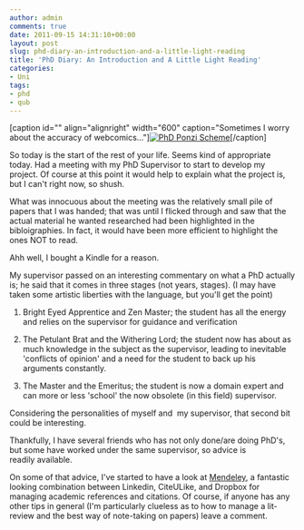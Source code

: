 ```yaml
---
author: admin
comments: true
date: 2011-09-15 14:31:10+00:00
layout: post
slug: phd-diary-an-introduction-and-a-little-light-reading
title: 'PhD Diary: An Introduction and A Little Light Reading'
categories:
- Uni
tags:
- phd
- qub
---
```


[caption id="" align="alignright" width="600" caption="Sometimes I worry about the accuracy of webcomics..."][![PhD Ponzi Scheme](http://www.phdcomics.com/comics/archive/phd030909s.gif)](http://www.phdcomics.com/comics.php?f=1144)[/caption]

So today is the start of the rest of your life. Seems kind of appropriate today. Had a meeting with my PhD Supervisor to start to develop my project. Of course at this point it would help to explain what the project is, but I can't right now, so shush.

What was innocuous about the meeting was the relatively small pile of papers that I was handed; that was until I flicked through and saw that the actual material he wanted researched had been highlighted in the bibloigraphies. In fact, it would have been more efficient to highlight the ones NOT to read.

Ahh well, I bought a Kindle for a reason.

My supervisor passed on an interesting commentary on what a PhD actually is; he said that it comes in three stages (not years, stages). (I may have taken some artistic liberties with the language, but you'll get the point)

	
  1. Bright Eyed Apprentice and Zen Master; the student has all the energy and relies on the supervisor for guidance and verification

	
  2. The Petulant Brat and the Withering Lord; the student now has about as much knowledge in the subject as the supervisor, leading to inevitable 'conflicts of opinion' and a need for the student to back up his arguments constantly.

	
  3. The Master and the Emeritus; the student is now a domain expert and can more or less 'school' the now obsolete (in this field) supervisor.

Considering the personalities of myself and  my supervisor, that second bit could be interesting.

Thankfully, I have several friends who has not only done/are doing PhD's, but some have worked under the same supervisor, so advice is readily available.

On some of that advice, I've started to have a look at [Mendeley](http://www.mendeley.com/), a fantastic looking combination between Linkedin, CiteULike, and Dropbox for managing academic references and citations. Of course, if anyone has any other tips in general (I'm particularly clueless as to how to manage a lit-review and the best way of note-taking on papers) leave a comment.

